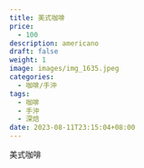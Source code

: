 ```yaml
---
title: 美式咖啡
price:
  - 100
description: americano
draft: false
weight: 1
image: images/img_1635.jpeg
categories:
  - 咖啡/手沖
tags:
  - 咖啡
  - 手沖
  - 深焙
date: 2023-08-11T23:15:04+08:00
---
```


 美式咖啡
